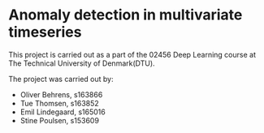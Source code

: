 # Anomaly detection in multivariate timeseries

This project is carried out as a part of the 02456 Deep Learning course at The Technical University of Denmark(DTU). 

The project was carried out by: 
* Oliver Behrens, s163866
* Tue Thomsen, s163852
* Emil Lindegaard, s165016
* Stine Poulsen, s153609
